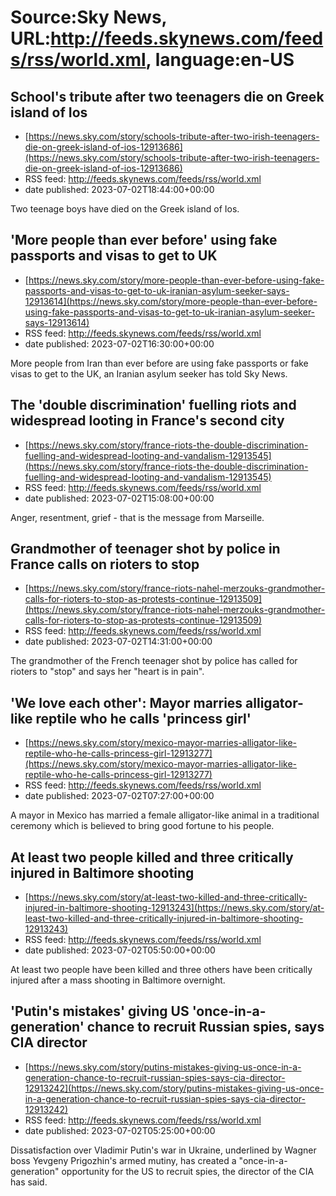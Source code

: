 # Source:Sky News, URL:http://feeds.skynews.com/feeds/rss/world.xml, language:en-US

## School's tribute after two teenagers die on Greek island of Ios
 - [https://news.sky.com/story/schools-tribute-after-two-irish-teenagers-die-on-greek-island-of-ios-12913686](https://news.sky.com/story/schools-tribute-after-two-irish-teenagers-die-on-greek-island-of-ios-12913686)
 - RSS feed: http://feeds.skynews.com/feeds/rss/world.xml
 - date published: 2023-07-02T18:44:00+00:00

Two teenage boys have died on the Greek island of Ios.

## 'More people than ever before' using fake passports and visas to get to UK
 - [https://news.sky.com/story/more-people-than-ever-before-using-fake-passports-and-visas-to-get-to-uk-iranian-asylum-seeker-says-12913614](https://news.sky.com/story/more-people-than-ever-before-using-fake-passports-and-visas-to-get-to-uk-iranian-asylum-seeker-says-12913614)
 - RSS feed: http://feeds.skynews.com/feeds/rss/world.xml
 - date published: 2023-07-02T16:30:00+00:00

More people from Iran than ever before are using fake passports or fake visas to get to the UK, an Iranian asylum seeker has told Sky News.

## The 'double discrimination' fuelling riots and widespread looting in France's second city
 - [https://news.sky.com/story/france-riots-the-double-discrimination-fuelling-and-widespread-looting-and-vandalism-12913545](https://news.sky.com/story/france-riots-the-double-discrimination-fuelling-and-widespread-looting-and-vandalism-12913545)
 - RSS feed: http://feeds.skynews.com/feeds/rss/world.xml
 - date published: 2023-07-02T15:08:00+00:00

Anger, resentment, grief - that is the message from Marseille.

## Grandmother of teenager shot by police in France calls on rioters to stop
 - [https://news.sky.com/story/france-riots-nahel-merzouks-grandmother-calls-for-rioters-to-stop-as-protests-continue-12913509](https://news.sky.com/story/france-riots-nahel-merzouks-grandmother-calls-for-rioters-to-stop-as-protests-continue-12913509)
 - RSS feed: http://feeds.skynews.com/feeds/rss/world.xml
 - date published: 2023-07-02T14:31:00+00:00

The grandmother of the French teenager shot by police has called for rioters to "stop" and says her "heart is in pain".

## 'We love each other': Mayor marries alligator-like reptile who he calls 'princess girl'
 - [https://news.sky.com/story/mexico-mayor-marries-alligator-like-reptile-who-he-calls-princess-girl-12913277](https://news.sky.com/story/mexico-mayor-marries-alligator-like-reptile-who-he-calls-princess-girl-12913277)
 - RSS feed: http://feeds.skynews.com/feeds/rss/world.xml
 - date published: 2023-07-02T07:27:00+00:00

A mayor in Mexico has married a female alligator-like animal in a traditional ceremony which is believed to bring good fortune to his people.

## At least two people killed and three critically injured in Baltimore shooting
 - [https://news.sky.com/story/at-least-two-killed-and-three-critically-injured-in-baltimore-shooting-12913243](https://news.sky.com/story/at-least-two-killed-and-three-critically-injured-in-baltimore-shooting-12913243)
 - RSS feed: http://feeds.skynews.com/feeds/rss/world.xml
 - date published: 2023-07-02T05:50:00+00:00

At least two people have been killed and three others have been critically injured after a mass shooting in Baltimore overnight.

## 'Putin's mistakes' giving US 'once-in-a-generation' chance to recruit Russian spies, says CIA director
 - [https://news.sky.com/story/putins-mistakes-giving-us-once-in-a-generation-chance-to-recruit-russian-spies-says-cia-director-12913242](https://news.sky.com/story/putins-mistakes-giving-us-once-in-a-generation-chance-to-recruit-russian-spies-says-cia-director-12913242)
 - RSS feed: http://feeds.skynews.com/feeds/rss/world.xml
 - date published: 2023-07-02T05:25:00+00:00

Dissatisfaction over Vladimir Putin's war in Ukraine, underlined by Wagner boss Yevgeny Prigozhin's armed mutiny, has created a "once-in-a-generation" opportunity for the US to recruit spies, the director of the CIA has said.

